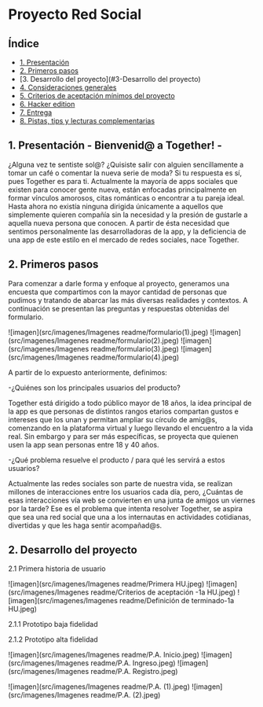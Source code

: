 # Proyecto Red Social

## Índice

* [1. Presentación](#1-presentación)
* [2. Primeros pasos](#2-primeros-pasos)
* [3. Desarrollo del proyecto](#3-Desarrollo del proyecto)
* [4. Consideraciones generales](#4-consideraciones-generales)
* [5. Criterios de aceptación mínimos del proyecto](#5-criterios-de-aceptación-mínimos-del-proyecto)
* [6. Hacker edition](#6-hacker-edition)
* [7. Entrega](#7-entrega)
* [8. Pistas, tips y lecturas complementarias](#8-pistas-tips-y-lecturas-complementarias)

## 1. Presentación - Bienvenid@ a Together! -

¿Alguna vez te sentiste sol@? ¿Quisiste salir con alguien sencillamente a tomar un café o comentar la nueva serie de moda? Si tu respuesta es sí,
pues Together es para ti.
Actualmente la mayoría de apps sociales que existen para conocer gente nueva, están enfocadas principalmente en formar vínculos amorosos, citas 
románticas o encontrar a tu pareja ideal. 
Hasta ahora no existía ninguna dirigida únicamente a aquellos que simplemente quieren compañía sin la necesidad y la presión de gustarle a aquella nueva persona que conocen.
A partir de ésta necesidad que sentimos personalmente las desarrolladoras de la app, y la deficiencia de una app de este estilo en el mercado de 
redes sociales, nace Together. 



## 2. Primeros pasos

Para comenzar a darle forma y enfoque al proyecto, generamos una encuesta que compartimos con la mayor cantidad de personas que pudimos y tratando de abarcar las más diversas realidades y contextos. A continuación se presentan las preguntas y respuestas obtenidas del formulario.

![imagen](src/imagenes/Imagenes readme/formulario(1).jpeg)
![imagen](src/imagenes/Imagenes readme/formulario(2).jpeg)
![imagen](src/imagenes/Imagenes readme/formulario(3).jpeg)
![imagen](src/imagenes/Imagenes readme/formulario(4).jpeg)

A partir de lo expuesto anteriormente, definimos:

-¿Quiénes son los principales usuarios del producto?                    

Together está dirigido a todo público mayor de 18 años, la idea principal de la app es que personas de distintos rangos etarios compartan gustos
e intereses que los unan y permitan ampliar su círculo de amig@s, comenzando en la plataforma virtual y luego llevando el encuentro a la vida real.
Sin embargo y para ser más específicas, se proyecta que quienen usen la app sean personas entre 18 y 40 años.

-¿Qué problema resuelve el producto / para qué les servirá a estos usuarios?

Actualmente las redes sociales son parte de nuestra vida, se realizan millones de interacciones entre los usuarios cada día, pero, ¿Cuántas de esas interacciones vía web se convierten en una junta de amigos un viernes por la tarde?
Ese es el problema que intenta resolver Together, se aspira que sea una red social que una a los internautas en actividades cotidianas, divertidas y que les haga sentir acompañad@s.

## 2. Desarrollo del proyecto
 
 2.1 Primera historia de usuario

![imagen](src/imagenes/Imagenes readme/Primera HU.jpeg)
![imagen](src/imagenes/Imagenes readme/Criterios de aceptación -1a HU.jpeg)
![imagen](src/imagenes/Imagenes readme/Definición de terminado-1a HU.jpeg)

2.1.1 Prototipo baja fidelidad

2.1.2 Prototipo alta fidelidad

![imagen](src/imagenes/Imagenes readme/P.A. Inicio.jpeg)
![imagen](src/imagenes/Imagenes readme/P.A. Ingreso.jpeg)
![imagen](src/imagenes/Imagenes readme/P.A. Registro.jpeg)

![imagen](src/imagenes/Imagenes readme/P.A. (1).jpeg)
![imagen](src/imagenes/Imagenes readme/P.A. (2).jpeg)












